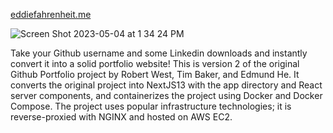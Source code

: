 <a href='https://www.eddiefahrenheit.me'> eddiefahrenheit.me </a>

![Screen Shot 2023-05-04 at 1 34 24 PM](https://user-images.githubusercontent.com/114819096/236284062-497d2d61-b62a-4a01-9e7e-97cd54103b28.png)

Take your Github username and some Linkedin downloads and instantly convert it into a solid portfolio website! This is version 2 of the original Github Portfolio project by Robert West, Tim Baker, and Edmund He. It converts the original project into NextJS13 with the app directory and React server components, and containerizes the project using Docker and Docker Compose. The project uses popular infrastructure technologies; it is reverse-proxied with NGINX and hosted on AWS EC2. 
